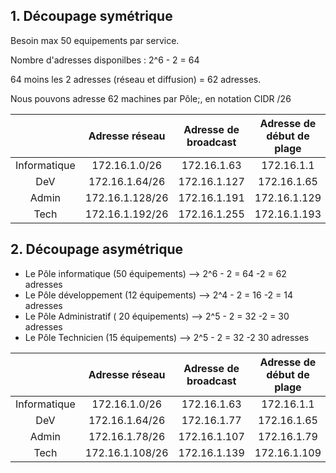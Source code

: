 ## 1. Découpage symétrique

Besoin max 50 equipements par service.

Nombre d'adresses disponilbes : 2^6 - 2 = 64

64 moins les 2 adresses (réseau et diffusion) = 62 adresses.

Nous pouvons adresse 62 machines par Pôle;, en notation CIDR /26



















|     | Adresse réseau | Adresse de broadcast | Adresse de début de plage | 	Adresse de fin de plage |
|   :---------: |  :-------: | :---------: |  :-------: | :-------: |
| Informatique | 172.16.1.0/26 |  172.16.1.63 | 172.16.1.1 | 172.16.1.62 |
|   DeV | 172.16.1.64/26 |  172.16.1.127 | 172.16.1.65 | 172.16.1.126 |
|   Admin | 172.16.1.128/26 |  172.16.1.191 | 172.16.1.129 | 172.16.1.190 |
|   Tech | 172.16.1.192/26 |  172.16.1.255 | 172.16.1.193 | 172.16.1.254 |


## 2. Découpage asymétrique

* Le Pôle informatique (50 équipements) --> 2^6 - 2 = 64 -2 = 62 adresses
* Le Pôle développement (12 équipements) --> 2^4 - 2 = 16 -2 = 14 adresses
* Le Pôle Administratif ( 20 équipements) --> 2^5 - 2 = 32 -2 = 30 adresses
* Le Pôle Technicien (15 équipements) --> 2^5 - 2 = 32 -2 30 adresses

|     | Adresse réseau | Adresse de broadcast | Adresse de début de plage | 	Adresse de fin de plage |
|   :---------: |  :-------: | :---------: |  :-------: | :-------: |
| Informatique | 172.16.1.0/26 |  172.16.1.63 | 172.16.1.1 | 172.16.1.62 |
|   DeV | 172.16.1.64/26 |  172.16.1.77 | 172.16.1.65 | 172.16.1.76 |
|   Admin | 172.16.1.78/26 |  172.16.1.107 | 172.16.1.79 | 172.16.1.106 |
|   Tech | 172.16.1.108/26 |  172.16.1.139 | 172.16.1.109 | 172.16.1.138 |
